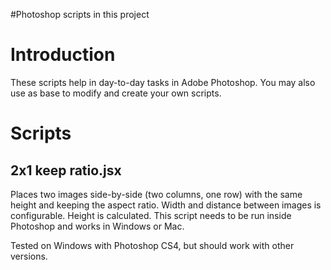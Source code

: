 #Photoshop scripts in this project

# Introduction #

These scripts help in day-to-day tasks in Adobe Photoshop.
You may also use as base to modify and create your own scripts.


# Scripts #

## 2x1 keep ratio.jsx ##

Places two images side-by-side (two columns, one row) with the same height and keeping the aspect ratio.
Width and distance between images is configurable. Height is calculated.
This script needs to be run inside Photoshop and works in Windows or Mac.

Tested on Windows with Photoshop CS4, but should work with other versions.